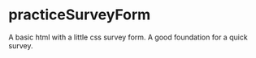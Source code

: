 # practiceSurveyForm
A basic html with a little css survey form. A good foundation for a quick survey.

